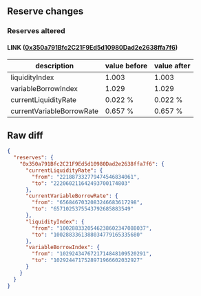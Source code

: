 ## Reserve changes

### Reserves altered

#### LINK ([0x350a791Bfc2C21F9Ed5d10980Dad2e2638ffa7f6](https://optimistic.etherscan.io/address/0x350a791Bfc2C21F9Ed5d10980Dad2e2638ffa7f6))

| description | value before | value after |
| --- | --- | --- |
| liquidityIndex | 1.003 | 1.003 |
| variableBorrowIndex | 1.029 | 1.029 |
| currentLiquidityRate | 0.022 % | 0.022 % |
| currentVariableBorrowRate | 0.657 % | 0.657 % |


## Raw diff

```json
{
  "reserves": {
    "0x350a791Bfc2C21F9Ed5d10980Dad2e2638ffa7f6": {
      "currentLiquidityRate": {
        "from": "221887332779474546834061",
        "to": "222060211642493700174803"
      },
      "currentVariableBorrowRate": {
        "from": "6568467032083246683617298",
        "to": "6571025375543792685883549"
      },
      "liquidityIndex": {
        "from": "1002883320546238602347088037",
        "to": "1002883361388034779165335680"
      },
      "variableBorrowIndex": {
        "from": "1029243476721714848109520291",
        "to": "1029244717528971966602032927"
      }
    }
  }
}
```